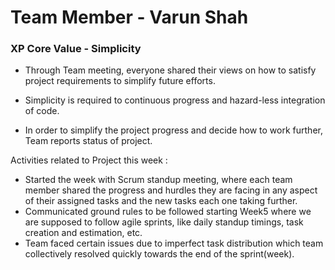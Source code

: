 # Team Member - Varun Shah

### XP Core Value - Simplicity

* Through Team meeting, everyone shared their views on how to satisfy project requirements to simplify future efforts.

* Simplicity is required to continuous progress and hazard-less integration of code.

* In order to simplify the project progress and decide how to work further, Team reports status of project.

Activities related to Project this week :

* Started the week with Scrum standup meeting, where each team member shared the progress and hurdles they are facing in any aspect of their assigned tasks and the new tasks each one taking further.
* Communicated ground rules to be followed starting Week5 where we are supposed to follow agile sprints, like daily standup timings, task creation and estimation, etc.
* Team faced certain issues due to imperfect task distribution which team collectively resolved quickly towards the end of the sprint(week).
